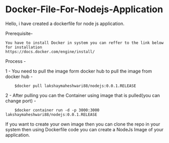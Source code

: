 # Docker-File-For-Nodejs-Application
Hello, i have created a dockerfile for node js application.  



Prerequisite-
  
    You have to install Docker in system you can reffer to the link below for installation 
    https://docs.docker.com/engine/install/
    
Process - 

  1 - You need to pull the image form docker hub to pull the image from docker hub -			
  		
		
		$docker pull lakshaymaheshwari88/nodejs:0.0.1.RELEASE
		
  2 - After pulling you can the Container using image that is pulled(you can change port) -
  
  		$docker container run -d -p 3000:3000 lakshaymaheshwari88/nodejs:0.0.1.RELEASE
		

If you want to create your own image then you can clone the repo in your system then using Dockerfile code you can create a NodeJs Image of your application. 
